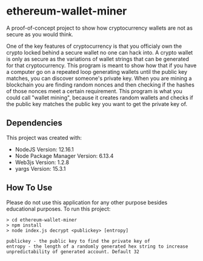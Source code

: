 # ethereum-wallet-miner
A proof-of-concept project to show how cryptocurrency wallets are not as secure as you would think.

One of the key features of cryptocurrency is that you officialy own the crypto locked behind a secure wallet no one can hack into. A crypto wallet is only as secure as the variations of wallet strings that can be generated for that cryptocurrency. This program is meant to show how that if you have a computer go on a repeated loop generating wallets until the public key matches, you can discover someone's private key. When you are mining a blockchain you are finding random nonces and then checking if the hashes of those nonces meet a certain requirement. This program is what you could call "wallet mining", because it creates random wallets and checks if the public key matches the public key you want to get the private key of.

## Dependencies
This project was created with:
* NodeJS Version: 12.16.1
* Node Package Manager Version: 6.13.4
* Web3js Version: 1.2.8
* yargs Version: 15.3.1

## How To Use
Please do not use this application for any other purpose besides educational purposes.
To run this project:
```
> cd ethereum-wallet-miner
> npm install
> node index.js decrypt <publickey> [entropy]
```
```
publickey - the public key to find the private key of
entropy - the length of a randomly generated hex string to increase unpredictability of generated account. Default 32
```

